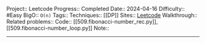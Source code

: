 Project:: Leetcode
Progress:: Completed
Date:: 2024-04-16
Difficulty:: #Easy 
BigO:: `O(n)`
Tags:: 
Techniques:: [[DP]]
Sites:: [Leetcode]()
Walkthrough:: 
Related problems:: 
Code:: [[509.fibonacci-number_rec.py]], [[509.fibonacci-number_loop.py]]
Note:: 

---

